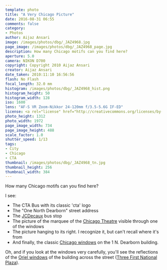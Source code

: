 ```yaml
---
template: photo
title: "A Very Chicago Picture"
date: 2016-08-31 06:55
comments: false
category:
- Photos
author: Aijaz Ansari
image: /images/photos/dbg/_JAZ4968.jpg
page_image: /images/photos/dbg/_JAZ4968_page.jpg
description: How many Chicago motifs can you find here?
aperture: 5.0
camera: NIKON D700
copyright: Copyright 2010 Aijaz Ansari
creator: Aijaz Ansari
date_taken: 2010:11:10 16:56:56
flash: No Flash
focal_length: 32.0 mm
histogram: /images/photos/dbg/_JAZ4968_hist.png
histogram_height: 50
histogram_width: 128
iso: 1600
lens: "AF-S VR Zoom-Nikkor 24-120mm f/3.5-5.6G IF-ED"
license: <a rel="license" href="http://creativecommons.org/licenses/by-nc-nd/3.0/deed.en_US"><img alt="Creative Commons License" style="border-width:0" src="http://i.creativecommons.org/l/by-nc-nd/3.0/88x31.png" /></a>
photo_height: 1312
photo_width: 1972
page_image_width: 734
page_image_height: 488
scale_factor: 1.0
shutter_speed: 1/13
tags: 
- City
- Chicago
- CTA
thumbnail: /images/photos/dbg/_JAZ4968_tn.jpg
thumbnail_height: 256
thumbnail_width: 384
---
```


How many Chicago motifs can you find here?

I see: 

- The CTA Bus with its classic 'cta' logo
- The "One North Dearborn" street address
- The [JCDecaux](http://www.jcdecauxna.com/street-furniture/chicago/advertising-chicago) bus stop
- The picture of the marquee of the [Chicago Theatre](https://en.wikipedia.org/wiki/Chicago_Theatre#/media/File:Chicago_Theatre_sign_Close_up.jpg) visible through one of the windows
- The picture hanging to its right. I recognize it, but can't recall where it's from
- And finally, the classic [Chicago windows](https://en.wikipedia.org/wiki/Chicago_school_(architecture)) on the 1 N. Dearborn building. 

Oh, and if you look at the windows very carefully, you'll see the reflections of the [Oriel windows](https://en.wikipedia.org/wiki/Oriel_window) of the building across the street ([Three First National Plaza](http://photos.wikimapia.org/p/00/02/24/49/68_full.jpeg)). 
